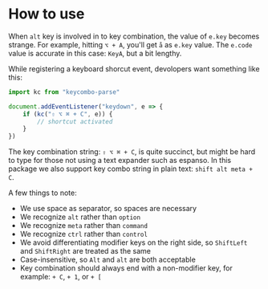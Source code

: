 # How to use

When `alt` key is involved in to key combination, the value of `e.key` becomes strange. For example, hitting `⌥ + A`, you'll get `å` as `e.key` value. The `e.code` value is accurate in this case: `KeyA`, but a bit lengthy.

While registering a keyboard shorcut event, devolopers want something like this:

```js
import kc from "keycombo-parse"

document.addEventListener("keydown", e => {
	if (kc("⇧ ⌥ ⌘ + C", e)) {
		// shortcut activated
	}
})
```

The key combination string: `⇧ ⌥ ⌘ + C`, is quite succinct, but might be hard to type for those not using a text expander such as espanso. In this package we also support key combo string in plain text: `shift alt meta + C`.

A few things to note:

- We use space as separator, so spaces are necessary
- We recognize `alt` rather than `option`
- We recognize `meta` rather than `command`
- We recognize `ctrl` rather than `control`
- We avoid differentiating modifier keys on the right side, so `ShiftLeft` and `ShiftRight` are treated as the same
- Case-insensitive, so `Alt` and `alt` are both acceptable
- Key combination should always end with a non-modifier key, for example: `+ C`, `+ 1`, or `+ [`
